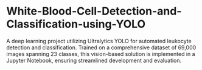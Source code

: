 # White-Blood-Cell-Detection-and-Classification-using-YOLO
A deep learning project utilizing Ultralytics YOLO for automated leukocyte detection and classification. Trained on a comprehensive dataset of 69,000 images spanning 23 classes, this vision-based solution is implemented in a Jupyter Notebook, ensuring streamlined development and evaluation.
